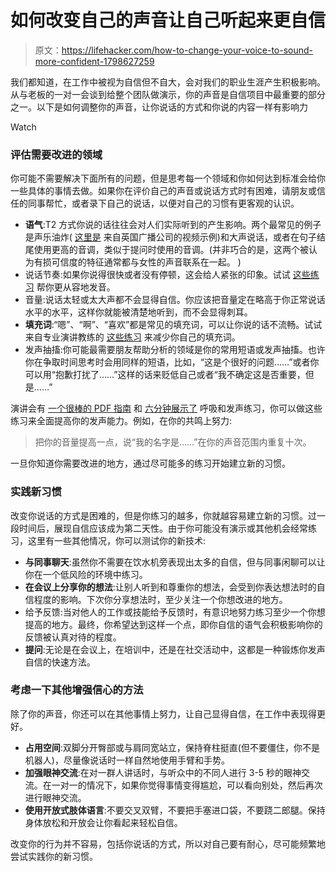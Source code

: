 # 如何改变自己的声音让自己听起来更自信

> 原文：<https://lifehacker.com/how-to-change-your-voice-to-sound-more-confident-1798627259>

我们都知道，在工作中被视为自信但不自大，会对我们的职业生涯产生积极影响。从与老板的一对一会谈到给整个团队做演示，你的声音是自信项目中最重要的部分之一。以下是如何调整你的声音，让你说话的方式和你说的内容一样有影响力

Watch

### 评估需要改进的领域

你可能不需要解决下面所有的问题，但是思考每一个领域和你如何达到标准会给你一些具体的事情去做。如果你在评价自己的声音或说话方式时有困难，请朋友或信任的同事帮忙，或者录下自己的说话，以便对自己的习惯有更客观的认识。

*   **语气**:T2 方式你说的话往往会对人们实际听到的产生影响。两个最常见的例子是声乐油炸( [这里是](https://www.youtube.com/watch?v=R6r7LhcHHAc) 来自英国广播公司的视频示例)和大声说话，或者在句子结尾使用更高的音调，类似于提问时使用的音调。(并非巧合的是，这两个被认为有损可信度的特征通常都与女性的声音联系在一起。 )
*   说话节奏:如果你说得很快或者没有停顿，这会给人紧张的印象。试试 [这些练习](https://www.youtube.com/watch?v=O86VWsXt-M4) 帮你更从容地发音。
*   音量:说话太轻或太大声都不会显得自信。你应该把音量定在略高于你正常说话水平的水平，这样你就能被清楚地听到，而不会显得刺耳。
*   **填充词**:“嗯”、“啊”、“喜欢”都是常见的填充词，可以让你说的话不流畅。试试来自专业演讲教练的 [这些练习](https://www.youtube.com/watch?v=aM1lRdQUcfo) 来减少你自己的填充词。
*   发声抽搐:你可能最需要朋友帮助分析的领域是你的常用短语或发声抽搐。也许你在争取时间思考时会用同样的短语，比如，“这是个很好的问题……”或者你可以用“抱歉打扰了……”这样的话来贬低自己或者“我不确定这是否重要，但是……”

演讲会有 [一个很棒的 PDF 指南](https://www.toastmasters.org/~/media/B7D5C3F93FC3439589BCBF5DBF521132.ashx) 和 [六分钟展示了](http://sixminutes.dlugan.com/voice-strength-training/) 呼吸和发声练习，你可以做这些练习来全面提高你的发声能力。例如，在你的共鸣上努力:

> 把你的音量提高一点，说“我的名字是……”在你的声音范围内重复十次。

一旦你知道你需要改进的地方，通过尽可能多的练习开始建立新的习惯。

### 实践新习惯

改变你说话的方式是困难的，但是你练习的越多，你就越容易建立新的习惯。过一段时间后，展现自信应该成为第二天性。由于你可能没有演示或其他机会经常练习，这里有一些其他情况，你可以测试你的新技术:

*   **与同事聊天**:虽然你不需要在饮水机旁表现出太多的自信，但与同事闲聊可以让你在一个低风险的环境中练习。
*   **在会议上分享你的想法**:让别人听到和尊重你的想法，会受到你表达想法时的自信程度的影响。下次你分享想法时，至少关注一个你想改进的地方。
*   给予反馈:当对他人的工作或技能给予反馈时，有意识地努力练习至少一个你想提高的地方。最终，你希望达到这样一个点，即你自信的语气会积极影响你的反馈被认真对待的程度。
*   **提问**:无论是在会议上，在培训中，还是在社交活动中，这都是一种锻炼你发声自信的快速方法。

### 考虑一下其他增强信心的方法

除了你的声音，你还可以在其他事情上努力，让自己显得自信，在工作中表现得更好。

*   **占用空间**:双脚分开臀部或与肩同宽站立，保持脊柱挺直(但不要僵住，你不是机器人)，尽量像说话时一样自然地使用手臂和手势。
*   **加强眼神交流**:在对一群人讲话时，与听众中的不同人进行 3-5 秒的眼神交流。在一对一的情况下，如果你觉得事情变得尴尬，可以看向别处，然后再次进行眼神交流。
*   **使用开放式肢体语言**:不要交叉双臂，不要把手塞进口袋，不要跷二郎腿。保持身体放松和开放会让你看起来轻松自信。

改变你的行为并不容易，包括你说话的方式，所以对自己要有耐心，尽可能频繁地尝试实践你的新习惯。
